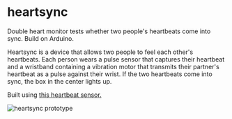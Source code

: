 # heartsync
Double heart monitor tests whether two people's heartbeats come into sync. Build on Arduino.

Heartsync is a device that allows two people to feel each other's heartbeats. Each person wears a pulse sensor that captures their heartbeat and a wristband containing a vibration motor that transmits their partner's heartbeat as a pulse against their wrist. If the two heartbeats come into sync, the box in the center lights up. 

Built using <a href="http://pulsesensor.com/">this heartbeat sensor.</a>

![heartsync prototype](https://github.com/studiocjp/heartsync/blob/master/heartsync-prototype.jpg)

